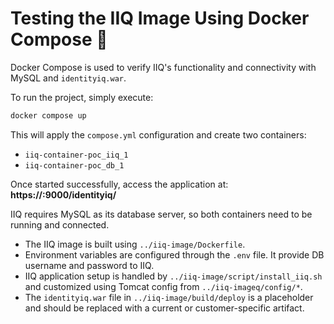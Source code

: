 # Testing the IIQ Image Using Docker Compose 🐳

Docker Compose is used to verify IIQ's functionality and connectivity with MySQL and `identityiq.war`.

To run the project, simply execute:

```bash
docker compose up
```

This will apply the `compose.yml` configuration and create two containers:

- `iiq-container-poc_iiq_1`
- `iiq-container-poc_db_1`

Once started successfully, access the application at:  
**https://<docker-host-ip>:9000/identityiq/**

IIQ requires MySQL as its database server, so both containers need to be running and connected.

- The IIQ image is built using `../iiq-image/Dockerfile`.
- Environment variables are configured through the `.env` file. It provide DB username and password to IIQ.
- IIQ application setup is handled by `../iiq-image/script/install_iiq.sh` and customized using Tomcat config from `../iiq-imageq/config/*`.
- The `identityiq.war` file in `../iiq-image/build/deploy` is a placeholder and should be replaced with a current or customer-specific artifact.